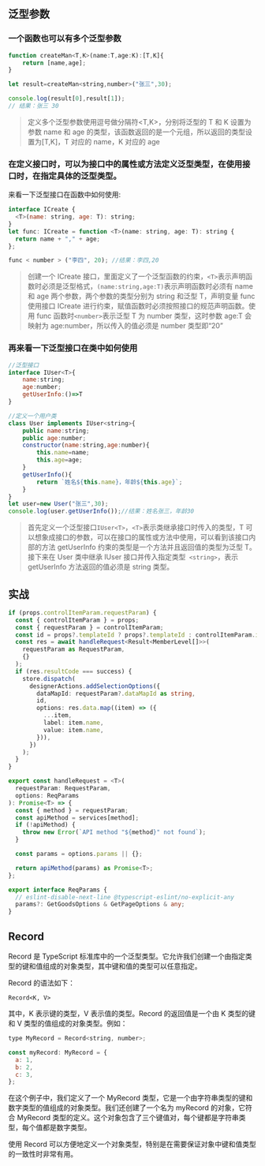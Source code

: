 ## 泛型参数

### 一个函数也可以有多个泛型参数

```js
function createMan<T,K>(name:T,age:K):[T,K]{
    return [name,age];
}

let result=createMan<string,number>("张三",30);

console.log(result[0],result[1]);
// 结果：张三 30
```

> 定义多个泛型参数使用逗号做分隔符<T,K>，分别将泛型的 T 和 K 设置为参数 name 和 age 的类型，该函数返回的是一个元组，所以返回的类型设置为[T,K]，T 对应的 name，K 对应的 age

### 在定义接口时，可以为接口中的属性或方法定义泛型类型，在使用接口时，在指定具体的泛型类型。

来看一下泛型接口在函数中如何使用:

```js
interface ICreate {
  <T>(name: string, age: T): string;
}
let func: ICreate = function <T>(name: string, age: T): string {
  return name + "," + age;
};

func < number > ("李四", 20); //结果：李四,20
```

> 创建一个 ICreate 接口，里面定义了一个泛型函数的约束，`<T>`表示声明函数时必须是泛型格式，`(name:string,age:T)`表示声明函数时必须有 name 和 age 两个参数，两个参数的类型分别为 string 和泛型 T，声明变量 func 使用接口 ICreate 进行约束，赋值函数时必须按照接口的规范声明函数。使用 func 函数时`<number>`表示泛型 T 为 number 类型，这时参数 age:T 会映射为 age:number，所以传入的值必须是 number 类型即“20”

### 再来看一下泛型接口在类中如何使用

```js
//泛型接口
interface IUser<T>{
    name:string;
    age:number;
    getUserInfo:()=>T
}

//定义一个用户类
class User implements IUser<string>{
    public name:string;
    public age:number;
    constructor(name:string,age:number){
        this.name=name;
        this.age=age;
    }
    getUserInfo(){
        return `姓名${this.name}，年龄${this.age}`;
    }
}
let user=new User("张三",30);
console.log(user.getUserInfo());//结果：姓名张三，年龄30
```

> 首先定义一个泛型接口`IUser<T>`，`<T>`表示类继承接口时传入的类型，T 可以想象成接口的参数，可以在接口的属性或方法中使用，可以看到该接口内部的方法 getUserInfo 约束的类型是一个方法并且返回值的类型为泛型 T。接下来在 User 类中继承 IUser 接口并传入指定类型` <string>`，表示 getUserInfo 方法返回的值必须是 string 类型。

## 实战

```ts
if (props.controlItemParam.requestParam) {
  const { controlItemParam } = props;
  const { requestParam } = controlItemParam;
  const id = props?.templateId ? props?.templateId : controlItemParam.id;
  const res = await handleRequest<Result<MemberLevel[]>>(
    requestParam as RequestParam,
    {}
  );
  if (res.resultCode === success) {
    store.dispatch(
      designerActions.addSelectionOptions({
        dataMapId: requestParam?.dataMapId as string,
        id,
        options: res.data.map((item) => ({
          ...item,
          label: item.name,
          value: item.name,
        })),
      })
    );
  }
}

export const handleRequest = <T>(
  requestParam: RequestParam,
  options: ReqParams
): Promise<T> => {
  const { method } = requestParam;
  const apiMethod = services[method];
  if (!apiMethod) {
    throw new Error(`API method "${method}" not found`);
  }

  const params = options.params || {};

  return apiMethod(params) as Promise<T>;
};

export interface ReqParams {
  // eslint-disable-next-line @typescript-eslint/no-explicit-any
  params?: GetGoodsOptions & GetPageOptions & any;
}
```

## Record

Record 是 TypeScript 标准库中的一个泛型类型。它允许我们创建一个由指定类型的键和值组成的对象类型，其中键和值的类型可以任意指定。

Record 的语法如下：

```
Record<K, V>
```

其中，K 表示键的类型，V 表示值的类型。Record 的返回值是一个由 K 类型的键和 V 类型的值组成的对象类型。例如：

```js
type MyRecord = Record<string, number>;

const myRecord: MyRecord = {
  a: 1,
  b: 2,
  c: 3,
};
```

在这个例子中，我们定义了一个 MyRecord 类型，它是一个由字符串类型的键和数字类型的值组成的对象类型。我们还创建了一个名为 myRecord 的对象，它符合 MyRecord 类型的定义。这个对象包含了三个键值对，每个键都是字符串类型，每个值都是数字类型。

使用 Record 可以方便地定义一个对象类型，特别是在需要保证对象中键和值类型的一致性时非常有用。
